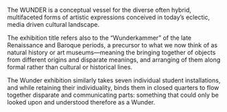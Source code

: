 The WUNDER is a conceptual vessel for the diverse often hybrid, multifaceted forms of artistic expressions conceived in today’s eclectic, media driven cultural landscape.

The exhibition title refers also to the “Wunderkammer” of the late Renaissance and Baroque periods, a precursor to what we now think of as natural history or art museums—meaning the bringing together of objects from different origins and disparate meanings, and arranging of them along formal rather than cultural or historical lines.

The Wunder exhibition similarly takes seven individual student installations, and while retaining their individuality, binds them in closed quarters to flow together disparate and communicating parts: something that could only be looked upon and understood therefore as a Wunder.
